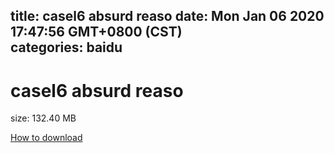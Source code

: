 
title: casel6 absurd reaso
date: Mon Jan 06 2020 17:47:56 GMT+0800 (CST)    
categories: baidu
---

# casel6 absurd reaso
size: 132.40 MB
 
 

[How to download](https://bpcam.bemobtrk.com/go/2ceec3aa-1ca2-46d6-b9ff-aaa5c184517c?jno=219)